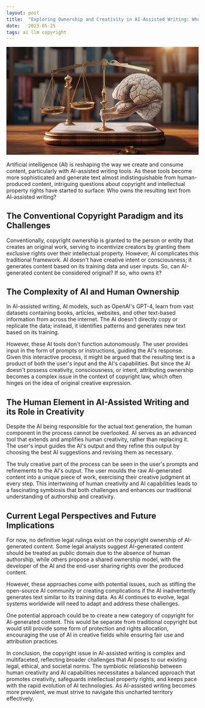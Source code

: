 ```yaml
---
layout: post
title:  "Exploring Ownership and Creativity in AI-Assisted Writing: Who Holds the Copyright?"
date:   2023-05-25
tags: ai llm copyright
---
```


![A brain hodling on the the scale of justice](/assets/copyright.png)

Artificial intelligence (AI) is reshaping the way we create and consume content, particularly with AI-assisted writing tools. As these tools become more sophisticated and generate text almost indistinguishable from human-produced content, intriguing questions about copyright and intellectual property rights have started to surface: Who owns the resulting text from AI-assisted writing?

## The Conventional Copyright Paradigm and its Challenges

Conventionally, copyright ownership is granted to the person or entity that creates an original work, serving to incentivize creators by granting them exclusive rights over their intellectual property. However, AI complicates this traditional framework. AI doesn't have creative intent or consciousness; it generates content based on its training data and user inputs. So, can AI-generated content be considered original? If so, who owns it?

## The Complexity of AI and Human Ownership

In AI-assisted writing, AI models, such as OpenAI's GPT-4, learn from vast datasets containing books, articles, websites, and other text-based information from across the internet. The AI doesn't directly copy or replicate the data; instead, it identifies patterns and generates new text based on its training.

However, these AI tools don't function autonomously. The user provides input in the form of prompts or instructions, guiding the AI's response. Given this interactive process, it might be argued that the resulting text is a product of both the user's input and the AI's capabilities. But since the AI doesn't possess creativity, consciousness, or intent, attributing ownership becomes a complex issue in the context of copyright law, which often hinges on the idea of original creative expression.

## The Human Element in AI-Assisted Writing and its Role in Creativity

Despite the AI being responsible for the actual text generation, the human component in the process cannot be overlooked. AI serves as an advanced tool that extends and amplifies human creativity, rather than replacing it. The user's input guides the AI's output and they refine this output by choosing the best AI suggestions and revising them as necessary.

The truly creative part of the process can be seen in the user's prompts and refinements to the AI's output. The user moulds the raw AI-generated content into a unique piece of work, exercising their creative judgment at every step. This intertwining of human creativity and AI capabilities leads to a fascinating symbiosis that both challenges and enhances our traditional understanding of authorship and creativity.

## Current Legal Perspectives and Future Implications

For now, no definitive legal rulings exist on the copyright ownership of AI-generated content. Some legal analysts suggest AI-generated content should be treated as public domain due to the absence of human authorship, while others propose a shared ownership model, with the developer of the AI and the end-user sharing rights over the produced content.

However, these approaches come with potential issues, such as stifling the open-source AI community or creating complications if the AI inadvertently generates text similar to its training data. As AI continues to evolve, legal systems worldwide will need to adapt and address these challenges.

One potential approach could be to create a new category of copyright for AI-generated content. This would be separate from traditional copyright but would still provide some form of protection and rights allocation, encouraging the use of AI in creative fields while ensuring fair use and attribution practices.

In conclusion, the copyright issue in AI-assisted writing is complex and multifaceted, reflecting broader challenges that AI poses to our existing legal, ethical, and societal norms. The symbiotic relationship between human creativity and AI capabilities necessitates a balanced approach that promotes creativity, safeguards intellectual property rights, and keeps pace with the rapid evolution of AI technologies. As AI-assisted writing becomes more prevalent, we must strive to navigate this uncharted territory effectively.